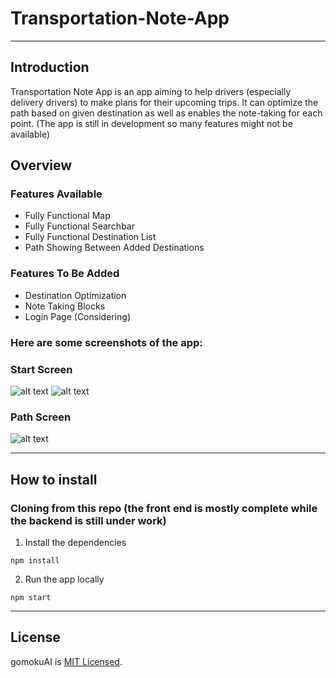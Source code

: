 # Transportation-Note-App
___
## Introduction
Transportation Note App is an app aiming to help drivers (especially delivery drivers) to make plans for their upcoming trips. 
It can optimize the path based on given destination as well as enables the note-taking for each point.
(The app is still in development so many features might not be available)
## Overview

### Features Available
* Fully Functional Map
* Fully Functional Searchbar
* Fully Functional Destination List
* Path Showing Between Added Destinations

### Features To Be Added
* Destination Optimization
* Note Taking Blocks
* Login Page (Considering)

### Here are some screenshots of the app:

### Start Screen 
![alt text](https://github.com/khoakazy12345/Transportation-Note-App/blob/master/my-app/ScreenShots/StartScreen1.PNG)
![alt text](https://github.com/khoakazy12345/Transportation-Note-App/blob/master/my-app/ScreenShots/StartScreen2.PNG)

### Path Screen 
![alt text](https://github.com/khoakazy12345/Transportation-Note-App/blob/master/my-app/ScreenShots/PathScreen.PNG)

___
## How to install
### Cloning from this repo (the front end is mostly complete while the backend is still under work)
1) Install the dependencies
```terminal
npm install
```
2) Run the app locally
```terminal
npm start
```

___
## License
gomokuAI is [MIT Licensed](https://github.com/miamicourseproject/gomokuAI/blob/master/LICENSE).
